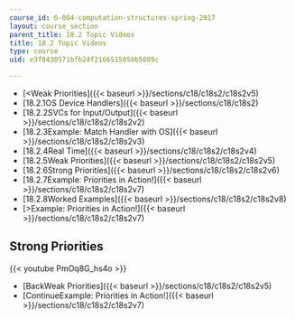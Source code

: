 ```yaml
---
course_id: 6-004-computation-structures-spring-2017
layout: course_section
parent_title: 18.2 Topic Videos
title: 18.2 Topic Videos
type: course
uid: e3f8430571bfb24f2166515059b5089c

---
```


*   [<Weak Priorities]({{< baseurl >}}/sections/c18/c18s2/c18s2v5)
*   [18.2.1OS Device Handlers]({{< baseurl >}}/sections/c18/c18s2)
*   [18.2.2SVCs for Input/Output]({{< baseurl >}}/sections/c18/c18s2/c18s2v2)
*   [18.2.3Example: Match Handler with OS]({{< baseurl >}}/sections/c18/c18s2/c18s2v3)
*   [18.2.4Real Time]({{< baseurl >}}/sections/c18/c18s2/c18s2v4)
*   [18.2.5Weak Priorities]({{< baseurl >}}/sections/c18/c18s2/c18s2v5)
*   [18.2.6Strong Priorities]({{< baseurl >}}/sections/c18/c18s2/c18s2v6)
*   [18.2.7Example: Priorities in Action!]({{< baseurl >}}/sections/c18/c18s2/c18s2v7)
*   [18.2.8Worked Examples]({{< baseurl >}}/sections/c18/c18s2/c18s2v8)
*   [\>Example: Priorities in Action!]({{< baseurl >}}/sections/c18/c18s2/c18s2v7)

Strong Priorities
-----------------

{{< youtube PmOq8G_hs4o >}}

*   [BackWeak Priorities]({{< baseurl >}}/sections/c18/c18s2/c18s2v5)
*   [ContinueExample: Priorities in Action!]({{< baseurl >}}/sections/c18/c18s2/c18s2v7)